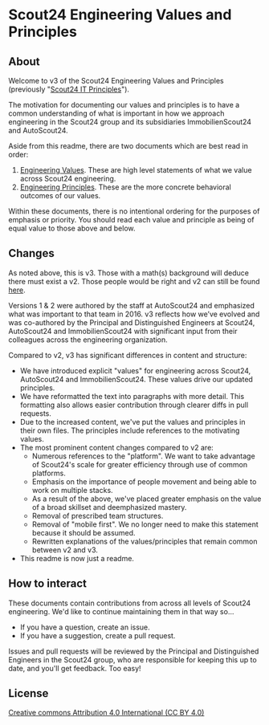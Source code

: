 # Scout24 Engineering Values and Principles

## About

Welcome to v3 of the Scout24 Engineering Values and Principles (previously
"[Scout24 IT
Principles](https://github.com/Scout24/scout24-it-principles/tree/v2.1)").

The motivation for documenting our values and principles is to have a common
understanding of what is important in how we approach engineering in the Scout24
group and its subsidiaries ImmobilienScout24 and AutoScout24.

Aside from this readme, there are two documents which are best read in order:
 1. [Engineering Values](1-engineering-values.md). These are high level
    statements of what we value across Scout24 engineering.
 2. [Engineering Principles](2-engineering-principles.md). These are the more
    concrete behavioral outcomes of our values.

Within these documents, there is no intentional ordering for the purposes of
emphasis or priority. You should read each value and principle as being of equal
value to those above and below.

## Changes

As noted above, this is v3. Those with a math(s) background will deduce there
must exist a v2. Those people would be right and v2 can still be found
[here](https://github.com/Scout24/scout24-it-principles/tree/v2.1).

Versions 1 & 2 were authored by the staff at AutoScout24 and emphasized what was
important to that team in 2016. v3 reflects how we’ve evolved and was
co-authored by the Principal and Distinguished Engineers at Scout24, AutoScout24
and ImmobilienScout24 with significant input from their colleagues across the
engineering organization.

Compared to v2, v3 has significant differences in content and structure:

 * We have introduced explicit "values" for engineering across Scout24,
   AutoScout24 and ImmobilienScout24. These values drive our updated principles.
 * We have reformatted the text into paragraphs with more detail. This
   formatting also allows easier contribution through clearer diffs in pull
   requests.
 * Due to the increased content, we've put the values and principles in their
   own files. The principles include references to the motivating values.
 * The most prominent content changes compared to v2 are:
    - Numerous references to the "platform". We want to take advantage of
      Scout24's scale for greater efficiency through use of common platforms.
    - Emphasis on the importance of people movement and being able to work on
      multiple stacks.
    - As a result of the above, we've placed greater emphasis on the value of a
      broad skillset and deemphasized mastery.
    - Removal of prescribed team structures.
    - Removal of "mobile first". We no longer need to make this statement because 
      it should be assumed.
    - Rewritten explanations of the values/principles that remain common between
      v2 and v3.
 * This readme is now just a readme.


## How to interact

These documents contain contributions from across all levels of Scout24
engineering. We'd like to continue maintaining them in that way so...

 * If you have a question, create an issue.
 * If you have a suggestion, create a pull request.

Issues and pull requests will be reviewed by the Principal and Distinguished
Engineers in the Scout24 group, who are responsible for keeping this up to date,
and you'll get feedback. Too easy!

## License
[Creative commons Attribution 4.0 International (CC BY 4.0)](http://creativecommons.org/licenses/by/4.0/)
